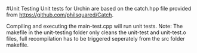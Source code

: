 #Unit Testing
Unit tests for Urchin are based on the catch.hpp file provided from https://github.com/philsquared/Catch.

Compiling and executing the main-test.cpp will run unit tests.
Note: The makefile in the unit-testing folder only cleans the unit-test and unit-test.o files, full recompilation has to be triggered seperately from the src folder makefile.
